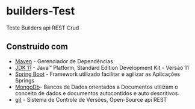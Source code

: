 # builders-Test
Teste Builders api REST Crud

## Construído com

* 	[Maven](https://maven.apache.org/) - Gerenciador de Dependências
* 	[JDK 11](http://www.oracle.com/technetwork/java/javase/downloads/jdk11-downloads-2133151.html) - Java™ Platform, Standard Edition Development Kit - Versão 11
* 	[Spring Boot](https://spring.io/projects/spring-boot) - Framework utilizado facilitar e agilizar as Aplicações Springs
* 	[MongoDb](https://www.mongodb.com/try)- Bancos de Dados orientados a Documentos utilizam o conceito de dados e documentos autocontidos e auto descritivos.
* 	[git](https://git-scm.com/) - Sistema de Controle de Versões, Open-Source
api REST
